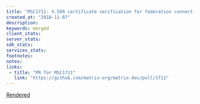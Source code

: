 ```yaml
---
title: "MSC1711: X.509 certificate verification for federation connections"
created_at: "2018-11-07"
description:
keywords: merged
client_stats:
server_stats:
sdk_stats:
services_stats:
footnotes:
notes:
links:
 - title: "PR for MSC1711"
   link: "https://github.com/matrix-org/matrix-doc/pull/1711"
---
```

[Rendered](https://github.com/matrix-org/matrix-doc/blob/master/proposals/1711-x509-for-federation.md)
